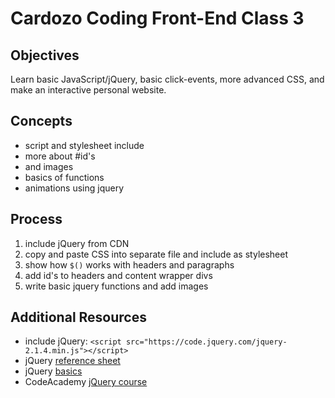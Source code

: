 # Cardozo Coding Front-End Class 3

## Objectives

Learn basic JavaScript/jQuery, basic click-events, more advanced CSS, and make an interactive personal website.

## Concepts
- script and stylesheet include 
- more about #id's
- and images
- basics of functions
- animations using jquery

## Process
1. include jQuery from CDN
2. copy and paste CSS into separate file and include as stylesheet
3. show how `$()` works with headers and paragraphs
4. add id's to headers and content wrapper divs
5. write basic jquery functions and add images

## Additional Resources
- include jQuery: `<script src="https://code.jquery.com/jquery-2.1.4.min.js"></script>`
- jQuery [reference sheet](http://oscarotero.com/jquery/)
- jQuery [basics](http://jqfundamentals.com/chapter/jquery-basics)
- CodeAcademy [jQuery course](https://www.codecademy.com/courses/basic-jquery/0/1)

